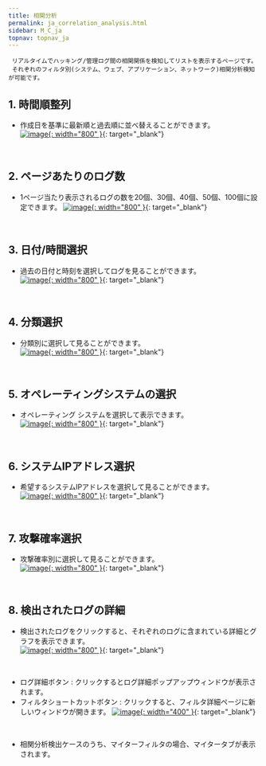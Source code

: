 ```yaml
---
title: 相関分析
permalink: ja_correlation_analysis.html
sidebar: M_C_ja
topnav: topnav_ja
---
```



     リアルタイムでハッキング/管理ログ間の相関関係を検知してリストを表示するページです。
     それぞれのフィルタ別(システム、ウェブ、アプリケーション、ネットワーク)相関分析検知が可能です。

## 1. 時間順整列
- 作成日を基準に最新順と過去順に並べ替えることができます。  
[![image](/docs/images/Manual/common/analysis/ja/1.png){: width="800" }](/docs/images/Manual/common/analysis/ja/1.png){: target="_blank"}
 
 <br />

## 2. ページあたりのログ数
- 1ページ当たり表示されるログの数を20個、30個、40個、50個、100個に設定できます。
[![image](/docs/images/Manual/common/analysis/ja/2.png){: width="800" }](/docs/images/Manual/common/analysis/ja/2.png){: target="_blank"}
 
 <br />

## 3. 日付/時間選択
- 過去の日付と時刻を選択してログを見ることができます。   
[![image](/docs/images/Manual/common/analysis/ja/3.png){: width="800" }](/docs/images/Manual/common/analysis/ja/3.png){: target="_blank"}

<br />

## 4. 分類選択
- 分類別に選択して見ることができます。  
[![image](/docs/images/Manual/common/analysis/ja/4.png){: width="800" }](/docs/images/Manual/common/analysis/ja/4.png){: target="_blank"}

<br />

## 5. オペレーティングシステムの選択
- オペレーティング システムを選択して表示できます。   
[![image](/docs/images/Manual/common/analysis/ja/5.png){: width="800" }](/docs/images/Manual/common/analysis/ja/5.png){: target="_blank"}

<br />

## 6. システムIPアドレス選択
- 希望するシステムIPアドレスを選択して見ることができます。   
[![image](/docs/images/Manual/common/analysis/ja/6.png){: width="800" }](/docs/images/Manual/common/analysis/ja/6.png){: target="_blank"}

<br />

## 7. 攻撃確率選択
- 攻撃確率別に選択して見ることができます。  
[![image](/docs/images/Manual/common/analysis/ja/7.png){: width="800" }](/docs/images/Manual/common/analysis/ja/7.png){: target="_blank"}
 
<br />

## 8. 検出されたログの詳細
- 検出されたログをクリックすると、それぞれのログに含まれている詳細とグラフを表示できます。   
[![image](/docs/images/Manual/common/analysis/ja/8.png){: width="800" }](/docs/images/Manual/common/analysis/ja/8.png){: target="_blank"}

<br />

- ログ詳細ボタン : クリックするとログ詳細ポップアップウィンドウが表示されます。
- フィルタショートカットボタン : クリックすると、フィルタ詳細ページに新しいウィンドウが開きます。
[![image](/docs/images/Manual/common/analysis/ja/9.png){: width="400" }](/docs/images/Manual/common/analysis/ja/9.png){: target="_blank"}

<br />

- 相関分析検出ケースのうち、マイターフィルタの場合、マイタータブが表示されます。   
<!-- [![image](/docs/images/Manual/common/analysis/10.png){: width="800" }](/docs/images/Manual/common/analysis/10.png){: target="_blank"}-->